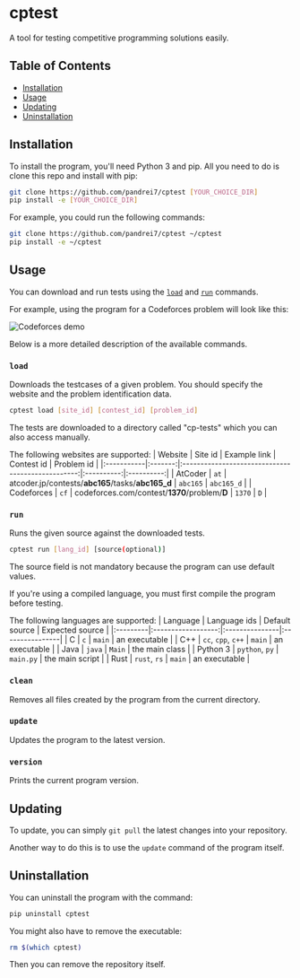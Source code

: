 # cptest

A tool for testing competitive programming solutions easily.

## Table of Contents
* [Installation](#installation)
* [Usage](#usage)
* [Updating](#updating)
* [Uninstallation](#uninstallation) 

## Installation
To install the program, you'll need Python 3 and pip.
All you need to do is clone this repo and install with pip:
```bash
git clone https://github.com/pandrei7/cptest [YOUR_CHOICE_DIR]
pip install -e [YOUR_CHOICE_DIR]
```

For example, you could run the following commands:
```bash
git clone https://github.com/pandrei7/cptest ~/cptest
pip install -e ~/cptest
```

## Usage
You can download and run tests using the [`load`](#load) and [`run`](#run)
commands.

For example, using the program for a Codeforces problem will look like this:

![Codeforces demo](img/cf_demo.gif)

Below is a more detailed description of the available commands.

### `load`
Downloads the testcases of a given problem.
You should specify the website and the problem identification data.

```bash
cptest load [site_id] [contest_id] [problem_id]
```

The tests are downloaded to a directory called "cp-tests" which you can
also access manually.

The following websites are supported:
| Website    | Site id | Example link                                      | Contest id | Problem id |
|:-----------|:-------:|:-------------------------------------------------:|:----------:|:----------:|
| AtCoder    | `at`    | atcoder.jp/contests/**abc165**/tasks/**abc165_d** | `abc165`   | `abc165_d` |
| Codeforces | `cf`    | codeforces.com/contest/**1370**/problem/**D**     | `1370`     | `D`        |

### `run`
Runs the given source against the downloaded tests.

```bash
cptest run [lang_id] [source(optional)]
```

The source field is not mandatory because the program can use default values.

If you're using a compiled language, you must first compile the program before
testing.

The following languages are supported:
| Language | Language ids       | Default source | Expected source |
|:---------|:------------------:|:---------------|:----------------|
| C        | `c`                | `main`         | an executable   |
| C++      | `cc`, `cpp`, `c++` | `main`         | an executable   |
| Java     | `java`             | `Main`         | the main class  |
| Python 3 | `python`, `py`     | `main.py`      | the main script |
| Rust     | `rust`, `rs`       | `main`         | an executable   |

### `clean`
Removes all files created by the program from the current directory.

### `update`
Updates the program to the latest version.

### `version`
Prints the current program version.

## Updating
To update, you can simply `git pull` the latest changes into your repository.

Another way to do this is to use the `update` command of the program itself.

## Uninstallation
You can uninstall the program with the command:
```bash
pip uninstall cptest
```

You might also have to remove the executable:
```bash
rm $(which cptest)
```

Then you can remove the repository itself.

